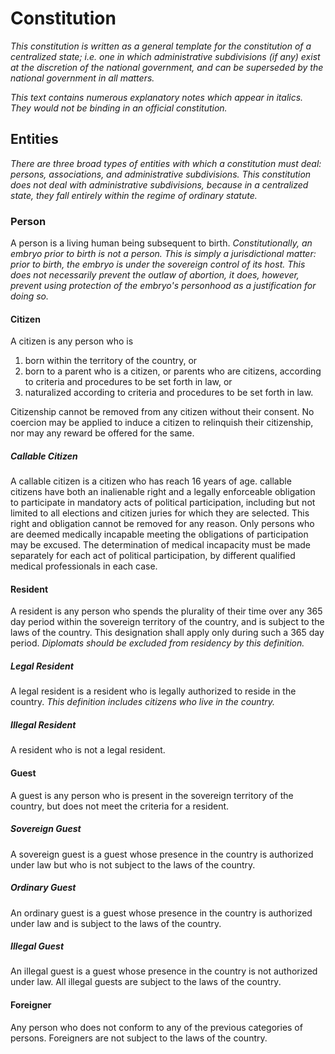 Constitution
============

*This constitution is written as a general template for the constitution of a centralized state; i.e. one in which administrative subdivisions (if any) exist at the discretion of the national government, and can be superseded by the national government in all matters.*

*This text contains numerous explanatory notes which appear in italics. They would not be binding in an official constitution.*

Entities
--------

*There are three broad types of entities with which a constitution must deal: persons, associations, and administrative subdivisions. This constitution does not deal with administrative subdivisions, because in a centralized state, they fall entirely within the regime of ordinary statute.*

### Person

A person is a living human being subsequent to birth. *Constitutionally, an embryo prior to birth is not a person. This is simply a jurisdictional matter: prior to birth, the embryo is under the sovereign control of its host. This does not necessarily prevent the outlaw of abortion, it does, however, prevent using protection of the embryo's personhood as a justification for doing so.*

#### Citizen

A citizen is any person who is

1. born within the territory of the country, or
1. born to a parent who is a citizen, or parents who are citizens, according to criteria and procedures to be set forth in law, or
1. naturalized according to criteria and procedures to be set forth in law.

Citizenship cannot be removed from any citizen without their consent. No coercion may be applied to induce a citizen to relinquish their citizenship, nor may any reward be offered for the same.

##### Callable Citizen

A callable citizen is a citizen who has reach 16 years of age. callable citizens have both an inalienable right and a legally enforceable obligation to participate in mandatory acts of political participation, including but not limited to all elections and citizen juries for which they are selected. This right and obligation cannot be removed for any reason. Only persons who are deemed medically incapable meeting the obligations of participation may be excused. The determination of medical incapacity must be made separately for each act of political participation, by different qualified medical professionals in each case.

#### Resident

A resident is any person who spends the plurality of their time over any 365 day period within the sovereign territory of the country, and is subject to the laws of the country. This designation shall apply only during such a 365 day period. *Diplomats should be excluded from residency by this definition.*

##### Legal Resident

A legal resident is a resident who is legally authorized to reside in the country. *This definition includes citizens who live in the country.*

##### Illegal Resident

A resident who is not a legal resident.

#### Guest

A guest is any person who is present in the sovereign territory of the country, but does not meet the criteria for a resident.

##### Sovereign Guest

A sovereign guest is a guest whose presence in the country is authorized under law but who is not subject to the laws of the country.

##### Ordinary Guest

An ordinary guest is a guest whose presence in the country is authorized under law and is subject to the laws of the country.

##### Illegal Guest

An illegal guest is a guest whose presence in the country is not authorized under law. All illegal guests are subject to the laws of the country.

#### Foreigner

Any person who does not conform to any of the previous categories of persons. Foreigners are not subject to the laws of the country.
